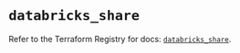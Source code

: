 # `databricks_share`

Refer to the Terraform Registry for docs: [`databricks_share`](https://registry.terraform.io/providers/databricks/databricks/1.93.0/docs/resources/share).
